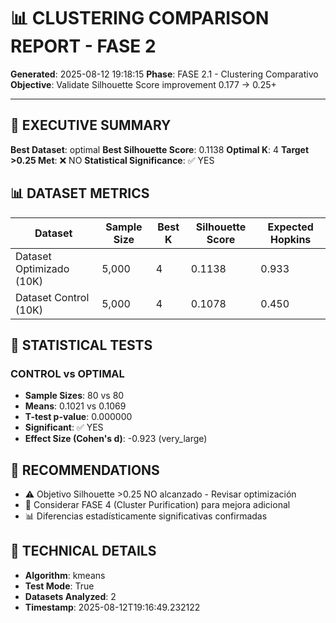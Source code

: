 # 📊 CLUSTERING COMPARISON REPORT - FASE 2

**Generated**: 2025-08-12 19:18:15
**Phase**: FASE 2.1 - Clustering Comparativo
**Objective**: Validate Silhouette Score improvement 0.177 → 0.25+

---

## 🎯 EXECUTIVE SUMMARY

**Best Dataset**: optimal
**Best Silhouette Score**: 0.1138
**Optimal K**: 4
**Target >0.25 Met**: ❌ NO
**Statistical Significance**: ✅ YES

## 📊 DATASET METRICS

| Dataset | Sample Size | Best K | Silhouette Score | Expected Hopkins |
|---------|-------------|--------|------------------|------------------|
| Dataset Optimizado (10K) | 5,000 | 4 | 0.1138 | 0.933 |
| Dataset Control (10K) | 5,000 | 4 | 0.1078 | 0.450 |

## 🔬 STATISTICAL TESTS

### CONTROL vs OPTIMAL

- **Sample Sizes**: 80 vs 80
- **Means**: 0.1021 vs 0.1069
- **T-test p-value**: 0.000000
- **Significant**: ✅ YES
- **Effect Size (Cohen's d)**: -0.923 (very_large)

## 🎯 RECOMMENDATIONS

- ⚠️ Objetivo Silhouette >0.25 NO alcanzado - Revisar optimización
- 🔄 Considerar FASE 4 (Cluster Purification) para mejora adicional
- 📊 Diferencias estadísticamente significativas confirmadas

## 🔧 TECHNICAL DETAILS

- **Algorithm**: kmeans
- **Test Mode**: True
- **Datasets Analyzed**: 2
- **Timestamp**: 2025-08-12T19:16:49.232122
